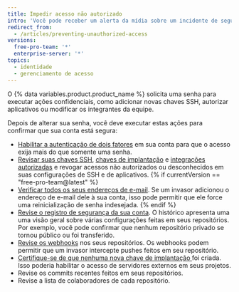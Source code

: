 ```yaml
---
title: Impedir acesso não autorizado
intro: 'Você pode receber um alerta da mídia sobre um incidente de segurança, como a descoberta do [Heartbleed bug](http://heartbleed.com/), ou o seu computador pode ser roubado enquanto você conectado no {% data variables.product.product_location %}. Em casos assim, alterar a sua senha previne acessos futuros indesejados em sua conta e projetos.'
redirect_from:
  - /articles/preventing-unauthorized-access
versions:
  free-pro-team: '*'
  enterprise-server: '*'
topics:
  - identidade
  - gerenciamento de acesso
---
```


O {% data variables.product.product_name %} solicita uma senha para executar ações confidenciais, como adicionar novas chaves SSH, autorizar aplicativos ou modificar os integrantes da equipe.

Depois de alterar sua senha, você deve executar estas ações para confirmar que sua conta está segura:

- [Habilitar a autenticação de dois fatores](/articles/about-two-factor-authentication) em sua conta para que o acesso exija mais do que somente uma senha.
- [Revisar suas chaves SSH](/articles/reviewing-your-ssh-keys), [chaves de implantação](/articles/reviewing-your-deploy-keys) e [integrações autorizadas](/articles/reviewing-your-authorized-integrations) e revogar acessos não autorizados ou desconhecidos em suas configurações de SSH e de aplicativos.
{% if currentVersion == "free-pro-team@latest" %}
- [Verificar todos os seus endereços de e-mail](/articles/verifying-your-email-address). Se um invasor adicionou o endereço de e-mail dele à sua conta, isso pode permitir que ele force uma reinicialização de senha indesejada.
{% endif %}
- [Revise o registro de segurança da sua conta](/github/authenticating-to-github/reviewing-your-security-log). O histórico apresenta uma uma visão geral sobre várias configurações feitas em seus repositórios. Por exemplo, você pode confirmar que nenhum repositório privado se tornou público ou foi transferido.
- [Revise os webhooks](/articles/creating-webhooks) nos seus repositórios. Os webhooks podem permitir que um invasor intercepte pushes feitos em seu repositório.
- [Certifique-se de que nenhuma nova chave de implantação ](/guides/managing-deploy-keys/#deploy-keys) foi criada. Isso poderia habilitar o acesso de servidores externos em seus projetos.
- Revise os commits recentes feitos em seus repositórios.
- Revise a lista de colaboradores de cada repositório.
